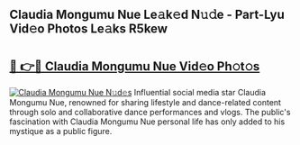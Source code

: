 ## Claudia Mongumu Nue Le𝚊k𝚎d N𝚞𝚍e - Part-Lyu Vid𝚎o Photos Le𝚊ks R5kew

# <h2><a href="http://fb35baq.evod.top/?m=Claudia+Mongumu+Nue">🔗 👉🔴 Claudia Mongumu Nue Vid𝚎o Ph𝚘t𝚘s</a></h2>

[![Claudia Mongumu Nue N𝚞d𝚎s](https://i.imgur.com/8V9OHl7.gif)](http://fb35baq.evod.top/?m=Claudia+Mongumu+Nue)
Influential social media star Claudia Mongumu Nue, renowned for sharing lifestyle and dance-related content through solo and collaborative dance performances and vlogs. The public's fascination with Claudia Mongumu Nue personal life has only added to his mystique as a public figure. 
